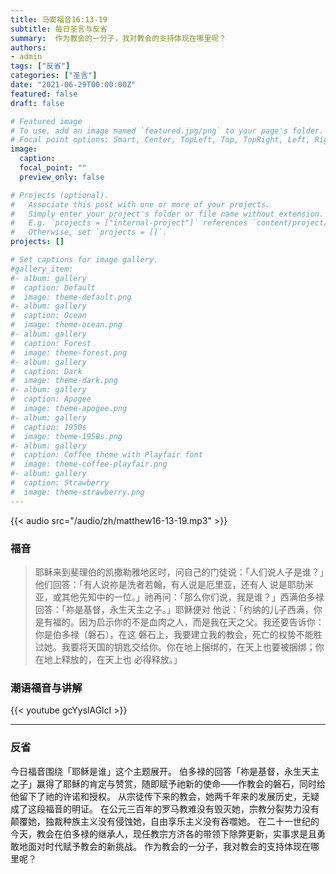 ```yaml
---
title: 马窦福音16:13-19
subtitle: 每日圣言与反省
summary:  作为教会的一分子，我对教会的支持体现在哪里呢？
authors:
- admin
tags: ["反省"]
categories: ["圣言"]
date: "2021-06-29T00:00:00Z"
featured: false
draft: false

# Featured image
# To use, add an image named `featured.jpg/png` to your page's folder.
# Focal point options: Smart, Center, TopLeft, Top, TopRight, Left, Right, BottomLeft, Bottom, BottomRight
image:
  caption:
  focal_point: ""
  preview_only: false

# Projects (optional).
#   Associate this post with one or more of your projects.
#   Simply enter your project's folder or file name without extension.
#   E.g. `projects = ["internal-project"]` references `content/project/deep-learning/index.md`.
#   Otherwise, set `projects = []`.
projects: []

# Set captions for image gallery.
#gallery_item:
#- album: gallery
#  caption: Default
#  image: theme-default.png
#- album: gallery
#  caption: Ocean
#  image: theme-ocean.png
#- album: gallery
#  caption: Forest
#  image: theme-forest.png
#- album: gallery
#  caption: Dark
#  image: theme-dark.png
#- album: gallery
#  caption: Apogee
#  image: theme-apogee.png
#- album: gallery
#  caption: 1950s
#  image: theme-1950s.png
#- album: gallery
#  caption: Coffee theme with Playfair font
#  image: theme-coffee-playfair.png
#- album: gallery
#  caption: Strawberry
#  image: theme-strawberry.png
---
```


{{< audio src="/audio/zh/matthew16-13-19.mp3" >}}

### 福音
> 耶稣来到斐理伯的凯撒勒雅地区时，问自己的门徒说：「人们说人子是谁？」他们回答：「有人说祢是洗者若翰，有人说是厄里亚，还有人 说是耶肋米亚，或其他先知中的一位。」祂再问：「那么你们说，我是谁？」西满伯多禄回答：「祢是基督，永生天主之子。」耶稣便对 他说：「约纳的儿子西满，你是有福的。因为启示你的不是血肉之人，而是我在天之父。我还要告诉你：你是伯多禄（磐石），在这 磐石上，我要建立我的教会，死亡的权势不能胜过她。我要将天国的钥匙交给你。你在地上捆绑的，在天上也要被捆绑；你在地上释放的，在天上也 必得释放。」


### 潮语福音与讲解
{{< youtube gcYyslAGlcI >}}

---
### 反省
今日福音围绕「耶稣是谁」这个主题展开。 伯多禄的回答「祢是基督，永生天主之子」赢得了耶稣的肯定与赞赏，随即赋予祂新的使命——作教会的磐石，同时给他留下了祂的许诺和授权。 从宗徒传下来的教会，她两千年来的发展历史，无疑成了这段福音的明证。 在公元三百年的罗马教难没有毁灭她，宗教分裂势力没有颠覆她，独裁种族主义没有侵蚀她，自由享乐主义没有吞噬她。 在二十一世纪的今天，教会在伯多禄的继承人，现任教宗方济各的带领下除弊更新，实事求是且勇敢地面对时代赋予教会的新挑战。 作为教会的一分子，我对教会的支持体现在哪里呢？
